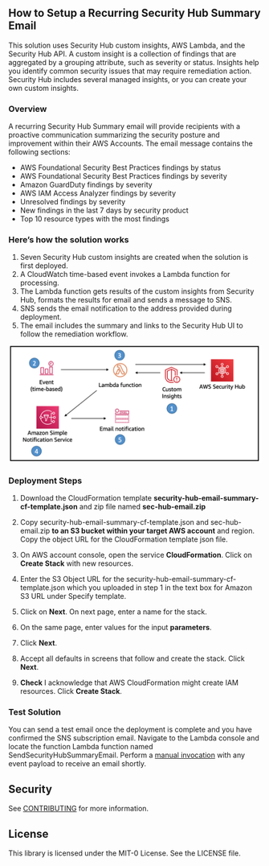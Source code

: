 ## How to Setup a Recurring Security Hub Summary Email

This solution uses Security Hub custom insights, AWS Lambda, and the Security Hub API. A custom insight is a collection of findings that are aggregated by a grouping attribute, such as severity or status. Insights help you identify common security issues that may require remediation action. Security Hub includes several managed insights, or you can create your own custom insights.  

### Overview
A recurring Security Hub Summary email will provide recipients with a proactive communication summarizing the security posture and improvement within their AWS Accounts.  The email message contains the following sections:

- AWS Foundational Security Best Practices findings by status
- AWS Foundational Security Best Practices findings by severity
- Amazon GuardDuty findings by severity
- AWS IAM Access Analyzer findings by severity
- Unresolved findings by severity
- New findings in the last 7 days by security product 
- Top 10 resource types with the most findings

### Here’s how the solution works
1.	Seven Security Hub custom insights are created when the solution is first deployed.
2.	A CloudWatch time-based event invokes a Lambda function for processing.
3.	The Lambda function gets results of the custom insights from Security Hub, formats the results for email and sends a message to SNS.
4.	SNS sends the email notification to the address provided during deployment.
5.	The email includes the summary and links to the Security Hub UI to follow the remediation workflow.

![diagram](docs/diagram.png)

### Deployment Steps

1.	Download the CloudFormation template **security-hub-email-summary-cf-template.json** and zip file named **sec-hub-email.zip**

2. Copy security-hub-email-summary-cf-template.json and sec-hub-email.zip **to an S3 bucket within your target AWS account** and region.  Copy the object URL for the CloudFormation template json file.

3. On AWS account console, open the service **CloudFormation**. Click on **Create Stack** with new resources.

4.	Enter the S3 Object URL for the security-hub-email-summary-cf-template.json which you uploaded in step 1 in the text box for Amazon S3 URL under Specify template.

5.	Click on **Next**. On next page, enter a name for the stack.

6.	On the same page, enter values for the input **parameters**. 

7.	Click **Next**.

8.	Accept all defaults in screens that follow and create the stack. Click **Next**.

9.	**Check** I acknowledge that AWS CloudFormation might create IAM resources. Click **Create Stack**.

### Test Solution
You can send a test email once the deployment is complete and you have confirmed the SNS subscription email.  Navigate to the Lambda console and locate the function Lambda function named SendSecurityHubSummaryEmail.  Perform a [manual invocation](https://docs.aws.amazon.com/lambda/latest/dg/getting-started-create-function.html#get-started-invoke-manually) with any event payload to receive an email shortly. 

## Security

See [CONTRIBUTING](CONTRIBUTING.md#security-issue-notifications) for more information.

## License

This library is licensed under the MIT-0 License. See the LICENSE file.

